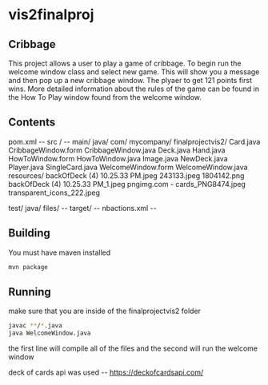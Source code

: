 # vis2finalproj
## Cribbage

This project allows a user to play a game of cribbage. To begin run the welcome window class and select new game. This will show you a message and then pop up a new cribbage window. The plyaer to get 121 points first wins. More detailed information about the rules of the game can be found in the How To Play window found from the welcome window.

## Contents
pom.xml --
src /   --
  main/
    java/
      com/
        mycompany/
          finalprojectvis2/
            Card.java
            CribbageWindow.form
            CribbageWindow.java
            Deck.java
            Hand.java
            HowToWindow.form
            HowToWindow.java
            Image.java
            NewDeck.java
            Player.java
            SingleCard.java
            WelcomeWindow.form
            WelcomeWindow.java
    resources/
      backOfDeck (4) 10.25.33 PM.jpeg
      243133.jpeg
      1804142.png
      backOfDeck (4) 10.25.33 PM_1.jpeg
      pngimg.com - cards_PNG8474.jpeg
      transparent_icons_222.jpeg
      
  test/
    java/
files/  --
target/ --
nbactions.xml --

## Building
You must have maven installed
```bash
mvn package
```
## Running
make sure that you are inside of the finalprojectvis2 folder
```bash
javac **/*.java
java WelcomeWindow.java
```
the first line will compile all of the files and the second will run the welcome window

deck of cards api was used -- https://deckofcardsapi.com/ 
